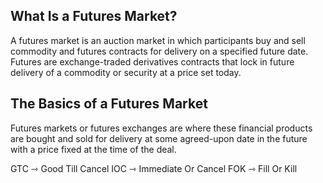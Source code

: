 ## What Is a Futures Market?

A futures market is an auction market in which participants buy and sell commodity and futures contracts for delivery on a specified future date. Futures are exchange-traded derivatives contracts that lock in future delivery of a commodity or security at a price set today.

## The Basics of a Futures Market

Futures markets or futures exchanges are where these financial products are bought and sold for delivery at some agreed-upon date in the future with a price fixed at the time of the deal.

GTC ⇾ Good Till Cancel
IOC ⇾ Immediate Or Cancel
FOK ⇾ Fill Or Kill
